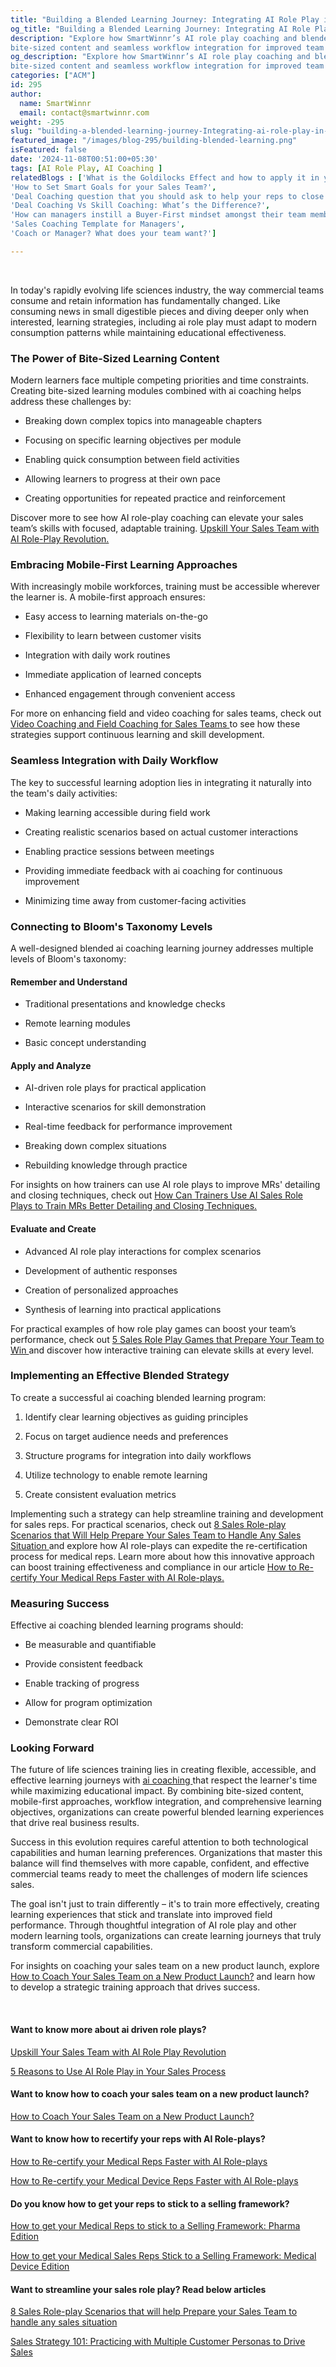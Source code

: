 ```yaml
---
title: "Building a Blended Learning Journey: Integrating AI Role Play in Life Sciences Training "
og_title: "Building a Blended Learning Journey: Integrating AI Role Play in Life Sciences Training "
description: "Explore how SmartWinnr’s AI role play coaching and blended learning enhance life sciences training with
bite-sized content and seamless workflow integration for improved team performance"
og_description: "Explore how SmartWinnr’s AI role play coaching and blended learning enhance life sciences training with
bite-sized content and seamless workflow integration for improved team performance"
categories: ["ACM"]
id: 295
author:
  name: SmartWinnr
  email: contact@smartwinnr.com
weight: -295
slug: "building-a-blended-learning-journey-Integrating-ai-role-play-in-life-sciences-training"
featured_image: "/images/blog-295/building-blended-learning.png"
isFeatured: false
date: '2024-11-08T00:51:00+05:30'
tags: [AI Role Play, AI Coaching ]
relatedBlogs : ['What is the Goldilocks Effect and how to apply it in your business?',
'How to Set Smart Goals for your Sales Team?',
'Deal Coaching question that you should ask to help your reps to close more deals',
'Deal Coaching Vs Skill Coaching: What’s the Difference?',
'How can managers instill a Buyer-First mindset amongst their team members?',
'Sales Coaching Template for Managers',
'Coach or Manager? What does your team want?']

---
```

<br>

<p>In today's rapidly evolving life sciences industry, the way commercial teams consume and retain information has
    fundamentally changed. Like consuming news in small digestible pieces and diving deeper only when interested,
    learning strategies, including ai role play must adapt to modern consumption patterns while maintaining educational
    effectiveness. </p>

<h3 class="ml-bold-text ml-margin-top-bottom20">The Power of Bite-Sized Learning Content </h3>

<p>Modern learners face multiple competing priorities and time constraints. Creating bite-sized learning modules
    combined with ai coaching helps address these challenges by: </p>

<ul>
    <li>
        <p>
            Breaking down complex topics into manageable chapters
        </p>
    </li>
    <li>
        <p>
            Focusing on specific learning objectives per module
        </p>
    </li>
    <li>
        <p>
            Enabling quick consumption between field activities
        </p>
    </li>
    <li>
        <p>
            Allowing learners to progress at their own pace
        </p>
    </li>
    <li>
        <p>
            Creating opportunities for repeated practice and reinforcement
        </p>
    </li>
</ul>

<p>Discover more to see how AI role-play coaching can elevate your sales team’s skills with focused, adaptable training.
    <a href="https://www.smartwinnr.com/post/upskill-your-sales-team-with-ai-role-play-revolution/" target="_blank"
        class="">Upskill Your Sales Team with AI Role-Play Revolution.</a>
</p>

<h3 class="ml-bold-text ml-margin-top-bottom20">Embracing Mobile-First Learning Approaches </h3>

<p>With increasingly mobile workforces, training must be accessible wherever the learner is. A mobile-first approach
    ensures: </p>

<ul>
    <li>
        <p>
            Easy access to learning materials on-the-go
        </p>
    </li>
    <li>
        <p>
            Flexibility to learn between customer visits
        </p>
    </li>
    <li>
        <p>
            Integration with daily work routines
        </p>
    </li>
    <li>
        <p>
            Immediate application of learned concepts
        </p>
    </li>
    <li>
        <p>
            Enhanced engagement through convenient access
        </p>
    </li>
</ul>

<p>
    For more on enhancing field and video coaching for sales teams, check out <a
        href="https://smartwinnr.com/product/sales-coaching/" target="_blank" class="">Video Coaching and Field Coaching
        for Sales Teams </a>to see how these strategies support continuous learning and skill development. </p>

<h3 class="ml-bold-text ml-margin-top-bottom20">Seamless Integration with Daily Workflow </h3>

<p>The key to successful learning adoption lies in integrating it naturally into the team's daily activities: </p>

<ul>
    <li>
        <p>
            Making learning accessible during field work
        </p>
    </li>
    <li>
        <p>
            Creating realistic scenarios based on actual customer interactions
        </p>
    </li>
    <li>
        <p>
            Enabling practice sessions between meetings
        </p>
    </li>
    <li>
        <p>
            Providing immediate feedback with ai coaching for continuous improvement
        </p>
    </li>
    <li>
        <p>
            Minimizing time away from customer-facing activities
        </p>
    </li>
</ul>

<h3 class="ml-bold-text ml-margin-top-bottom20">Connecting to Bloom's Taxonomy Levels </h3>

<p>A well-designed blended ai coaching learning journey addresses multiple levels of Bloom's taxonomy: </p>

<h4 class="ml-bold-text ml-margin-top-bottom20">Remember and Understand </h4>
<ul>
    <li>
        <p>
            Traditional presentations and knowledge checks
        </p>
    </li>
    <li>
        <p>
            Remote learning modules
        </p>
    </li>
    <li>
        <p>
            Basic concept understanding
        </p>
    </li>
</ul>
<h4 class="ml-bold-text ml-margin-top-bottom20">Apply and Analyze </h4>

<ul>
    <li>
        <p>
            AI-driven role plays for practical application
        </p>
    </li>
    <li>
        <p>
            Interactive scenarios for skill demonstration
        </p>
    </li>
    <li>
        <p>
            Real-time feedback for performance improvement
        </p>
    </li>
    <li>
        <p>
            Breaking down complex situations
        </p>
    </li>
    <li>
        <p>
            Rebuilding knowledge through practice
        </p>
    </li>
</ul>

<p>For insights on how trainers can use AI role plays to improve MRs' detailing and closing techniques, check out <a
        href="https://smartwinnr.com/post/how-can-trainers-use-ai-sales-role-plays-to-train-mrs-better-detailing-and-closing-techniques/"
        target="_blank" class="">How Can Trainers Use AI Sales Role Plays to Train MRs Better Detailing and Closing
        Techniques.</a> </p>

<h4 class="ml-bold-text ml-margin-top-bottom20">Evaluate and Create </h4>
<ul>
    <li>
        <p>
            Advanced AI role play interactions for complex scenarios
        </p>
    </li>
    <li>
        <p>
            Development of authentic responses
        </p>
    </li>
    <li>
        <p>
            Creation of personalized approaches
        </p>
    </li>
    <li>
        <p>
            Synthesis of learning into practical applications
        </p>
    </li>
</ul>

<p>For practical examples of how role play games can boost your team’s performance, check out <a
        href="https://www.smartwinnr.com/post/5-sales-role-play-games-that-prepares-your-team-to-win/" target="_blank"
        class="">5 Sales Role Play Games that Prepare Your Team to Win </a>and discover how interactive training can
    elevate skills at every level. </p>

<h3 class="ml-bold-text ml-margin-top-bottom20">Implementing an Effective Blended Strategy </h3>

<p>To create a successful ai coaching blended learning program: </p>

<ol>
    <li>
        <p>
            Identify clear learning objectives as guiding principles
    </li>
    <p>
        <li>
            <p>
                Focus on target audience needs and preferences
            </p>
        </li>
        <li>
            <p>
                Structure programs for integration into daily workflows
            </p>
        </li>
        <li>
            <p>
                Utilize technology to enable remote learning
            </p>
        </li>
        <li>
            <p>
                Create consistent evaluation metrics
            </p>
        </li>
</ol>

<p>Implementing such a strategy can help streamline training and development for sales reps. For practical
    scenarios, check out <a
        href="https://www.smartwinnr.com/post/8-sales-role-play-scenarios-that-will-help-prepare-your-sales-team-to-handle-any-sales-situation/"
        target="_blank" class="">8 Sales Role-play Scenarios that Will Help Prepare Your Sales Team to Handle Any
        Sales Situation </a>and explore how AI role-plays can expedite the re-certification process for medical
    reps. Learn more about how this innovative approach can boost training effectiveness and compliance in our
    article <a href="https://www.smartwinnr.com/post/how-to-re-certify-your-medical-reps-faster-with-ai-role-plays/"
        target="_blank" class="">How to Re-certify Your Medical Reps Faster with AI Role-plays. </a></p>

<h3 class="ml-bold-text ml-margin-top-bottom20">Measuring Success </h3>

<p>Effective ai coaching blended learning programs should: </p>


<ul>
    <li>
        <p>
            Be measurable and quantifiable
        </p>
    </li>
    <li>
        <p>
            Provide consistent feedback
        </p>
    </li>
    <li>
        <p>
            Enable tracking of progress
        </p>
    </li>
    <li>
        <p>
            Allow for program optimization
        </p>
    </li>
    <li>
        <p>
            Demonstrate clear ROI
        </p>
    </li>
</ul>

<h3 class="ml-bold-text ml-margin-top-bottom20">Looking Forward </h3>

<p>The future of life sciences training lies in creating flexible, accessible, and effective learning journeys with
    <a href="https://www.smartwinnr.com/product/two-way-ai-role-plays" target="_blank" class="">ai coaching </a>that
    respect the learner's time while maximizing educational impact. By combining bite-sized content, mobile-first
    approaches, workflow integration, and comprehensive learning objectives, organizations can create powerful
    blended learning experiences that drive real business results.
</p>

<p>Success in this evolution requires careful attention to both technological capabilities and human learning
    preferences. Organizations that master this balance will find themselves with more capable, confident, and
    effective commercial teams ready to meet the challenges of modern life sciences sales. </p>

<p>The goal isn't just to train differently – it's to train more effectively, creating learning experiences that
    stick and translate into improved field performance. Through thoughtful integration of AI role play and other
    modern learning tools, organizations can create learning journeys that truly transform commercial capabilities.
</p>

<p>For insights on coaching your sales team on a new product launch, explore <a
        href="https://www.smartwinnr.com/post/how-to-coach-your-sales-team-on-a-new-product-launch/" target="_blank"
        class="">How to Coach Your Sales Team on a New Product Launch?</a> and learn how to develop a strategic
    training approach that drives success. </p>

<br>
<h4>Want to know more about ai driven role plays? </h4>

<p> <a href="https://www.smartwinnr.com/post/upskill-your-sales-team-with-ai-role-play-revolution/" target="_blank"
        class="">Upskill Your Sales Team with AI Role Play Revolution </a></p>

<p> <a href="https://www.smartwinnr.com/post/5-reasons-to-use-ai-role-play-in-your-sales-process/" target="_blank"
        class="">5 Reasons to Use AI Role Play in Your Sales Process </a></p>

<h4>Want to know how to coach your sales team on a new product launch? </h4>

<p> <a href="https://www.smartwinnr.com/post/how-to-coach-your-sales-team-on-a-new-product-launch/" target="_blank"
        class="">How to Coach Your Sales Team on a New Product Launch? </a></p>

<h4>Want to know how to recertify your reps with AI Role-plays? </h4>

<p> <a href="https://www.smartwinnr.com/post/how-to-re-certify-your-medical-reps-faster-with-ai-role-plays/"
        target="_blank" class="">How to Re-certify your Medical Reps Faster with AI Role-plays </a></p>

<p> <a href="https://www.smartwinnr.com/post/how-to-re-certify-your-medical-device-reps-faster-with-ai-role-plays/"
        target="_blank" class="">How to Re-certify your Medical Device Reps Faster with AI Role-plays </a></p>

<h4>Do you know how to get your reps to stick to a selling framework? </h4>

<p> <a href="https://www.smartwinnr.com/post/how-to-get-your-medical-reps-to-stick-to-a-selling-framework-pharma-edition/"
        target="_blank" class="">How to get your Medical Reps to stick to a Selling Framework: Pharma Edition </a>
</p>

<p> <a href="https://www.smartwinnr.com/post/how-to-get-your-medical-sales-reps-stick-to-a-selling-framework-medical-device-edition/"
        target="_blank" class="">How to get your Medical Sales Reps Stick to a Selling Framework: Medical Device
        Edition</a></p>

<h4>Want to streamline your sales role play? Read below articles</h4>

<p> <a href="https://www.smartwinnr.com/post/8-sales-role-play-scenarios-that-will-help-prepare-your-sales-team-to-handle-any-sales-situation/"
        target="_blank" class="">8 Sales Role-play Scenarios that will help Prepare your Sales Team to handle any
        sales
        situation </a></p>

<p> <a href="https://www.smartwinnr.com/post/8-sales-role-play-scenarios-that-will-help-prepare-your-sales-team-to-handle-any-sales-situation/"
        target="_blank" class="">Sales Strategy 101: Practicing with Multiple Customer Personas to Drive Sales </a>
</p>